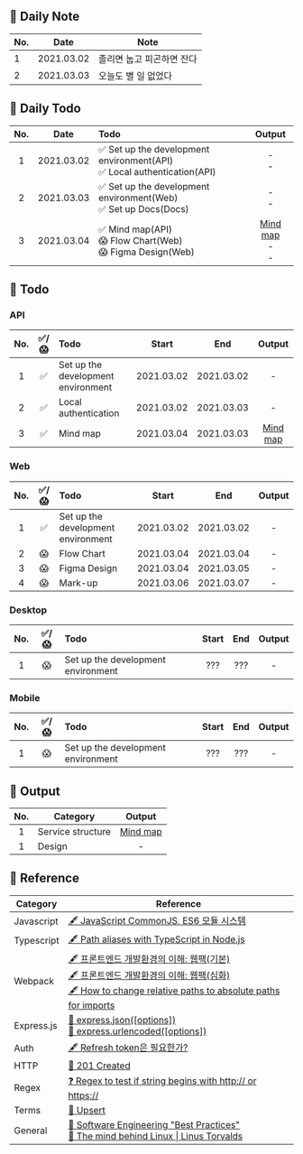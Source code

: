 ## 🐌 Daily Note
|No.|Date|Note|
|-|-|-|
|1|2021.03.02|졸리면 눕고 피곤하면 잔다|
|2|2021.03.03|오늘도 별 일 없었다|
## 🐛 Daily Todo
|No.|Date|Todo|Output|
|:-:|:-:|:-|:-:|
|1|2021.03.02|✅ Set up the development environment(API)<br>✅ Local authentication(API)|-<br>-|
|2|2021.03.03|✅ Set up the development environment(Web)<br>✅ Set up Docs(Docs)|-<br>-|
|3|2021.03.04|✅ Mind map(API)<br>😱 Flow Chart(Web)<br>😱 Figma Design(Web)|[Mind map](https://miro.com/app/board/o9J_lRGt3MI=/)<br>-<br>-|
## 🦇 Todo
### API
|No.|✅/😱|Todo|Start|End|Output|
|:-:|:-:|:-|:-:|:-:|:-:|
|1|✅|Set up the development environment|2021.03.02|2021.03.02|-|
|2|✅|Local authentication|2021.03.02|2021.03.03|-|
|3|✅|Mind map|2021.03.04|2021.03.03|[Mind map](https://miro.com/app/board/o9J_lRGt3MI=/)|

### Web
|No.|✅/😱|Todo|Start|End|Output|
|:-:|:-:|:-|:-:|:-:|:-:|
|1|✅|Set up the development environment|2021.03.02|2021.03.02|-|
|2|😱|Flow Chart|2021.03.04|2021.03.04|-|
|3|😱|Figma Design|2021.03.04|2021.03.05|-|
|4|😱|Mark-up|2021.03.06|2021.03.07|-|

### Desktop
|No.|✅/😱|Todo|Start|End|Output|
|:-:|:-:|:-|:-:|:-:|:-:|
|1|😱|Set up the development environment|???|???|-|
### Mobile
|No.|✅/😱|Todo|Start|End|Output|
|:-:|:-:|:-|:-:|:-:|:-:|
|1|😱|Set up the development environment|???|???|-|

## 🐫 Output
|No.|Category|Output|
|:-:|-|:-:|
|1|Service structure|[Mind map](https://miro.com/app/board/o9J_lRGt3MI=/)|
|1|Design|-|

## 🐊 Reference
|Category|Reference|
|-|-|
|Javascript|[🖋 JavaScript CommonJS, ES6 모듈 시스템](https://bigstar-vlog.tistory.com/29)<br>|
|Typescript|[🖋 Path aliases with TypeScript in Node.js](https://dev.to/larswaechter/path-aliases-with-typescript-in-nodejs-4353)|
|Webpack|[🖋 프론트엔드 개발환경의 이해: 웹팩(기본)](https://jeonghwan-kim.github.io/series/2019/12/10/frontend-dev-env-webpack-basic.html)<br>[🖋 프론트엔드 개발환경의 이해: 웹팩(심화)](https://jeonghwan-kim.github.io/series/2020/01/02/frontend-dev-env-webpack-intermediate.html)<br>[🖋 How to change relative paths to absolute paths for imports](https://medium.com/@sherryhsu/how-to-change-relative-paths-to-absolute-paths-for-imports-32ba6cce18a5)
|Express.js|[📕 express.json([options])](https://expressjs.com/en/api.html#express.json)<br>[📕 express.urlencoded([options])](https://expressjs.com/en/api.html#express.urlencoded)|
|Auth|[🖋 Refresh token은 필요한가?](https://zzossig.io/posts/etc/what_is_the_point_of_refresh_token/)|
|HTTP|[📃 201 Created](https://developer.mozilla.org/en-US/docs/Web/HTTP/Status/201)|
|Regex|[❓ Regex to test if string begins with http:// or https://](https://stackoverflow.com/questions/4643142/regex-to-test-if-string-begins-with-http-or-https)|
|Terms|[📃 Upsert](https://en.wiktionary.org/wiki/upsert)|
|General|[🎥 Software Engineering "Best Practices"](https://www.youtube.com/watch?v=gc8mDZwUlfo&t=5s)<br>[🎥 The mind behind Linux \| Linus Torvalds](https://www.youtube.com/watch?v=o8NPllzkFhE&t=157s)|